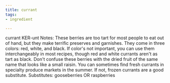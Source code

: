 ```yaml
---
title: currant
tags:
- ingredient

---
```

currant KER-unt Notes: These berries are too tart for most people to eat out of hand, but they make terrific preserves and garnishes. They come in three colors: red, white, and black. If color's not important, you can use them interchangeably in most recipes, though red and white currants aren't as tart as black. Don't confuse these berries with the dried fruit of the same name that looks like a small raisin. You can sometimes find fresh currants in specialty produce markets in the summer. If not, frozen currants are a good substitute. Substitutes: gooseberries OR raspberries
